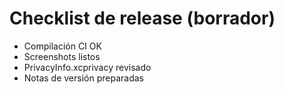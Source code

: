 # Checklist de release (borrador)
- Compilación CI OK
- Screenshots listos
- PrivacyInfo.xcprivacy revisado
- Notas de versión preparadas
